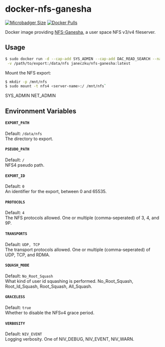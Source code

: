 docker-nfs-ganesha
=====================

[![Microbadger Size](https://images.microbadger.com/badges/image/janeczku/nfs-ganesha.svg?maxAge=8600)][microbadger]
[![Docker Pulls](https://img.shields.io/docker/pulls/janeczku/nfs-ganesha.svg?maxAge=8600)][hub]

[microbadger]: https://microbadger.com/images/janeczku/nfs-ganesha
[hub]: https://hub.docker.com/r/janeczku/nfs-ganesha/

Docker image providing [NFS-Ganesha](http://nfs-ganesha.github.io/), a user space NFS v3/v4 fileserver.

## Usage

```bash
$ sudo docker run -d --cap-add SYS_ADMIN --cap-add DAC_READ_SEARCH --name nfs \
 -v /path/to/export:/data/nfs janeczku/nfs-ganesha:latest
```

Mount the NFS export:

```bash
$ mkdir -p /mnt/nfs
$ sudo mount -t nfs4 <server-name>:/ /mnt/nfs`
```

SYS_ADMIN
NET_ADMIN

## Environment Variables

#### `EXPORT_PATH`
Default: `/data/nfs`    
The directory to export.

#### `PSEUDO_PATH`
Default: `/`    
NFS4 pseudo path.

#### `EXPORT_ID`
Default: `0`    
An identifier for the export, between 0 and 65535.

#### `PROTOCOLS`
Default: `4`    
The NFS protocols allowed. One or multiple (comma-seperated) of 3, 4, and 9P.

#### `TRANSPORTS`
Default: `UDP, TCP`    
The transport protocols allowed. One or multiple (comma-seperated) of UDP, TCP, and RDMA.

#### `SQUASH_MODE`
Default: `No_Root_Squash`    
What kind of user id squashing is performed. No_Root_Squash, Root_Id_Squash, Root_Squash, All_Squash.

#### `GRACELESS`
Default: `true`    
Whether to disable the NFSv4 grace period.

#### `VERBOSITY`
Default: `NIV_EVENT`    
Logging verbosity. One of NIV_DEBUG, NIV_EVENT, NIV_WARN.
